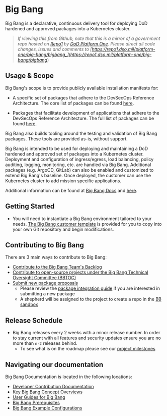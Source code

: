 # Big Bang

Big Bang is a declarative, continuous delivery tool for deploying DoD hardened and approved packages into a Kubernetes cluster.

> _If viewing this from Github, note that this is a mirror of a government repo hosted on [Repo1](https://repo1.dso.mil/) by [DoD Platform One](http://p1.dso.mil/).  Please direct all code changes, issues and comments to [https://repo1.dso.mil/platform-one/big-bang/bigbang_](https://repo1.dso.mil/platform-one/big-bang/bigbang_)

## Usage & Scope

Big Bang's scope is to provide publicly available installation manifests for:

- A specific set of packages that adhere to the DevSecOps Reference Architecture. The core list of packages can be found [here](https://repo1.dso.mil/platform-one/big-bang/apps/core).

- Packages that facilitate development of applications that adhere to the DevSecOps Reference Architecture. The full list of packages can be found [here](https://repo1.dso.mil/platform-one/big-bang/apps).

Big Bang also builds tooling around the testing and validation of Big Bang packages. These tools are provided as-is, without support.

Big Bang is intended to be used for deploying and maintaining a DoD hardened and approved set of packages into a Kubernetes cluster.  Deployment and configuration of ingress/egress, load balancing, policy auditing, logging, monitoring, etc. are handled via Big Bang.  Additional packages (e.g. ArgoCD, GitLab) can also be enabled and customized to extend Big Bang's baseline.  Once deployed, the customer can use the Kubernetes cluster to add mission specific applications.

Additional information can be found at [Big Bang Docs](https://docs-bigbang.dso.mil) and [here](./docs/README.md).

## Getting Started

- You will need to instantiate a Big Bang environment tailored to your needs.  [The Big Bang customer template](https://repo1.dso.mil/platform-one/big-bang/customers/template/) is provided for you to copy into your own Git repository and begin modifications.

## Contributing to Big Bang

There are 3 main ways to contribute to Big Bang:

- [Contribute to the Big Bang Team's Backlog](https://repo1.dso.mil/platform-one/big-bang/bigbang/-/issues)
- [Contribute to open-source projects under the Big Bang Technical Oversight Committee (BBTOC)](https://repo1.dso.mil/platform-one/bbtoc/-/blob/master/CONTRIBUTING.md)
- [Submit new package proposals](https://repo1.dso.mil/platform-one/bbtoc/-/issues/new?issue%5Bmilestone_id%5D=)
  - Please review the [package integration guide](./docs/developer/package-integration/README.md) if you are interested in submitting a new package
  - A shepherd will be assigned to the project to create a repo in the [BB sandbox](https://repo1.dso.mil/platform-one/big-bang/apps/sandbox)

## Release Schedule

- Big Bang releases every 2 weeks with a minor release number. In order to stay current with all features and security updates ensure you are no more than `n-2` releases behind.
  - To see what is on the roadmap please see our [project milestones](https://repo1.dso.mil/groups/platform-one/big-bang/-/milestones)

## Navigating our documentation

Big Bang Documentation is located in the following locations:

- [Developer Contribution Documentation](./docs/developer/README.md)
- [Key Big Bang Concept Overviews](./docs/understanding-bigbang/README.md)
- [User Guides for Big Bang](./docs/guides/README.md)
- [Big Bang Prerequisites](./docs/prerequisites/)
- [Big Bang Example Configurations](./docs/assets/configs/example/)
